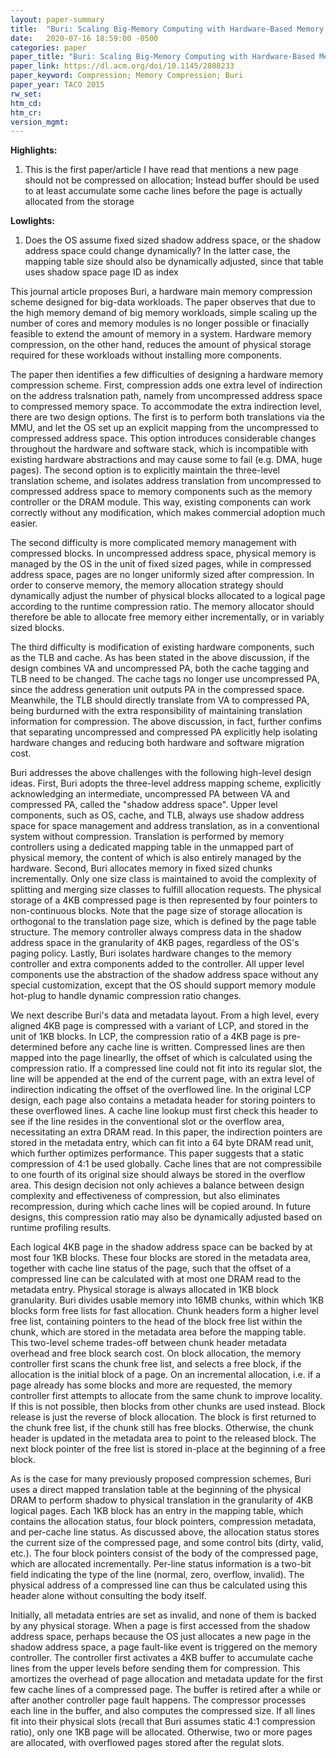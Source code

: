 ```yaml
---
layout: paper-summary
title:  "Buri: Scaling Big-Memory Computing with Hardware-Based Memory Expansion"
date:   2020-07-16 18:59:00 -0500
categories: paper
paper_title: "Buri: Scaling Big-Memory Computing with Hardware-Based Memory Expansion"
paper_link: https://dl.acm.org/doi/10.1145/2808233
paper_keyword: Compression; Memory Compression; Buri
paper_year: TACO 2015
rw_set:
htm_cd:
htm_cr:
version_mgmt:
---
```


**Highlights:**

1. This is the first paper/article I have read that mentions a new page should not be compressed on allocation; Instead
   buffer should be used to at least accumulate some cache lines before the page is actually allocated from the storage

**Lowlights:**

1. Does the OS assume fixed sized shadow address space, or the shadow address space could change dynamically?
   In the latter case, the mapping table size should also be dynamically adjusted, since that table uses shadow
   space page ID as index

This journal article proposes Buri, a hardware main memory compression scheme designed for big-data workloads. 
The paper observes that due to the high memory demand of big memory workloads, simple scaling up the number of 
cores and memory modules is no longer possible or finacially feasible to extend the amount of memory in a system.
Hardware memory compression, on the other hand, reduces the amount of physical storage required for these workloads 
without installing more components. 

The paper then identifies a few difficulties of designing a hardware memory compression scheme. First, compression adds 
one extra level of indirection on the address tralsnation path, namely from uncompressed address space to compressed 
memory space. To accommodate the extra indirection level, there are two design options. The first is to perform both 
translations via the MMU, and let the OS set up an explicit mapping from the uncompressed to compressed address space. 
This option introduces considerable changes throughout the hardware and software stack, which is incompatible with
existing hardware abstractions and may cause some to fail (e.g. DMA, huge pages). 
The second option is to explicitly maintain the three-level translation scheme, and isolates address translation from
uncompressed to compressed address space to memory components such as the memory controller or the DRAM module.
This way, existing components can work correctly without any modification, which makes commercial adoption much easier.

The second difficulty is more complicated memory management with compressed blocks. In uncompressed address space,
physical memory is managed by the OS in the unit of fixed sized pages, while in compressed address space, pages are 
no longer uniformly sized after compression. In order to conserve memory, the memory allocation strategy should dynamically
adjust the number of physical blocks allocated to a logical page according to the runtime compression ratio.
The memory allocator should therefore be able to allocate free memory either incrementally, or in variably sized blocks.

The third difficulty is modification of existing hardware components, such as the TLB and cache. As has been stated in 
the above discussion, if the design combines VA and uncompressed PA, both the cache tagging and TLB need to be changed.
The cache tags no longer use uncompressed PA, since the address generation unit outputs PA in the compressed space.
Meanwhile, the TLB should directly translate from VA to compressed PA, being burdurned with the extra responsibility of
maintaining translation information for compression.
The above discussion, in fact, further confims that separating uncompressed and compressed PA explicitly help isolating
hardware changes and reducing both hardware and software migration cost.

Buri addresses the above challenges with the following high-level design ideas. First, Buri adopts the three-level address
mapping scheme, explicitly acknowledging an intermediate, uncompressed PA between VA and compressed PA, called the 
"shadow address space". Upper level components, such as OS, cache, and TLB, always use shadow address space for space
management and address translation, as in a conventional system without compression. Translation is performed by
memory controllers using a dedicated mapping table in the unmapped part of physical memory, the content of which is also
entirely managed by the hardware.
Second, Buri allocates memory in fixed sized chunks incrementally. Only one size class is maintained to avoid the complexity
of splitting and merging size classes to fulfill allocation requests. The physical storage of a 4KB compressed page is 
then represented by four pointers to non-continuous blocks. Note that the page size of storage allocation is orthogonal 
to the translation page size, which is defined by the page table structure. The memory controller always compress data
in the shadow address space in the granularity of 4KB pages, regardless of the OS's paging policy.
Lastly, Buri isolates hardware changes to the memory controller and extra components added to the controller. All upper
level components use the abstraction of the shadow address space without any special customization, except that the OS
should support memory module hot-plug to handle dynamic compression ratio changes.

We next describe Buri's data and metadata layout. From a high level, every aligned 4KB page is compressed with a variant 
of LCP, and stored in the unit of 1KB blocks. In LCP, the compression ratio of a 4KB page is pre-determined before any
cache line is written. Compressed lines are then mapped into the page linearlly, the offset of which is calculated using
the compression ratio. If a compressed line could not fit into its regular slot, the line will be appended at the end of 
the current page, with an extra level of indirection indicating the offset of the overflowed line.
In the original LCP design, each page also contains a metadata header for storing pointers to these overflowed lines.
A cache line lookup must first check this header to see if the line resides in the conventional slot or the overflow 
area, necessitating an extra DRAM read. In this paper, the indirection pointers are stored in the metadata entry, which
can fit into a 64 byte DRAM read unit, which further optimizes performance.
This paper suggests that a static compression of 4:1 be used globally. Cache lines that are not compressibile to one 
fourth of its original size should always be stored in the overflow area. 
This design decision not only achieves a balance between design complexity and effectiveness of compression, but also 
eliminates recompression, during which cache lines will be copied around.
In future designs, this compression ratio may also be dynamically adjusted based on runtime profiling results.

Each logical 4KB page in the shadow address space can be backed by at most four 1KB blocks. These four blocks are 
stored in the metadata area, together with cache line status of the page, such that the offset of a compressed line
can be calculated with at most one DRAM read to the metadata entry. Physical storage is always allocated in 1KB block
granularity. Buri divides usable memory into 16MB chunks, within which 1KB blocks form free lists for fast allocation.
Chunk headers form a higher level free list, containing pointers to the head of the block free list within the chunk, 
which are stored in the metadata area before the mapping table. 
This two-level scheme trades-off between chunk header metadata overhead and free block search cost.
On block allocation, the memory controller first scans the chunk free list, and selects a free block, if the allocation is 
the initial block of a page. On an incremental allocation, i.e. if a page already has some blocks and more are requested,
the memory controller first attempts to allocate from the same chunk to improve locality. If this is not possible, then
blocks from other chunks are used instead. Block release is just the reverse of block allocation. The block is first returned
to the chunk free list, if the chunk still has free blocks. Otherwise, the chunk header is updated in the metadata area
to point to the released block. 
The next block pointer of the free list is stored in-place at the beginning of a free block.

As is the case for many previously proposed compression schemes, Buri uses a direct mapped translation table at the 
beginning of the physical DRAM to perform shadow to physical translation in the granularity of 4KB logical pages. 
Each 1KB block has an entry in the mapping table, which contains the allocation status, four block pointers, 
compression metadata, and per-cache line status. As discussed above, the allocation status stores the current size
of the compressed page, and some control bits (dirty, valid, etc.). The four block pointers consist of the body of 
the compressed page, which are allocated incrementally. Per-line status information is a two-bit field indicating
the type of the line (normal, zero, overflow, invalid). The physical address of a compressed line can thus be calculated
using this header alone without consulting the body itself.

Initially, all metadata entries are set as invalid, and none of them is backed by any physical storage. 
When a page is first accessed from the shadow address space, perhaps because the OS just allocates a new page
in the shadow address space, a page fault-like event is triggered on the memory controller. The controller first 
activates a 4KB buffer to accumulate cache lines from the upper levels before sending them for compression. This 
amortizes the overhead of page allocation and metadata update for the first few cache lines of a compressed page.
The buffer is retired after a while or after another controller page fault happens. The compressor processes each
line in the buffer, and also computes the compressed size. If all lines fit into their physical slots (recall that
Buri assumes static 4:1 compression ratio), only one 1KB page will be allocated. Otherwise, two or more pages 
are allocated, with overflowed pages stored after the regulat slots.
